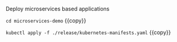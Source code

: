 Deploy microservices based applications

`cd microservices-demo` {{copy}}

`kubectl apply -f ./release/kubernetes-manifests.yaml` {{copy}}
